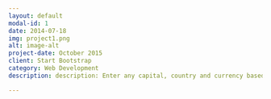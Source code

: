 ```yaml
---
layout: default
modal-id: 1
date: 2014-07-18
img: project1.png
alt: image-alt
project-date: October 2015
client: Start Bootstrap
category: Web Development
description: description: Enter any capital, country and currency based on a randomly generated letter in 30 seconds. Tech: JavaScript, jQuery, Animate.css URL:  <a href="https://capitalcountrycurrency.herokuapp.com">Play</a>

---
```

